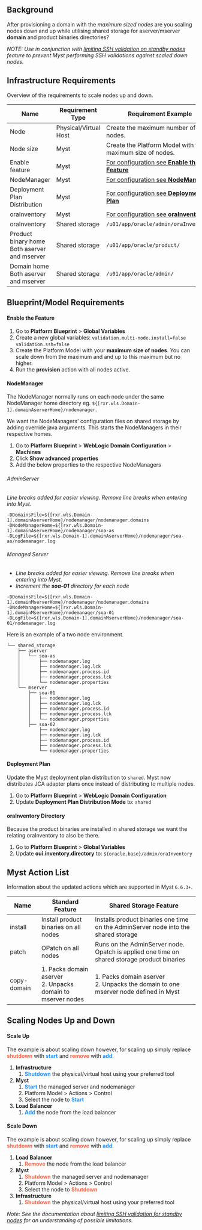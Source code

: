 ## Background

After provisioning a domain with the *maximum sized nodes* are you scaling nodes down and up while utilising shared storage for aserver/mserver **domain** and product binaries directories?

*NOTE: Use in conjunction with [limiting SSH validation on standby nodes](platform-configuration/limiting-ssh-validation-for-standby-nodes) feature to prevent Myst performing SSH validations against scaled down nodes.*



## Infrastructure Requirements

Overview of the requirements to scale nodes up and down.

| Name                                              | Requirement Type      | Requirement Example                                          |
| ------------------------------------------------- | --------------------- | ------------------------------------------------------------ |
| Node                                              | Physical/Virtual Host | Create the maximum number of nodes.                          |
| Node size                                         | Myst                  | Create the Platform Model with the maximum size of nodes.    |
| Enable feature                                    | Myst                  | [For configuration see **Enable the Feature** ](#enable-the-feature) |
| NodeManager                                       | Myst                  | [For configuration see **NodeManager**](#nodeManager)        |
| Deployment Plan Distribution                      | Myst                  | [For configuration see **Deployment Plan**](#deployment-plan) |
| oraInventory                                      | Myst                  | [For configuration see **oraInventory**](#orainventory-directory) |
| oraInventory                                      | Shared storage        | `/u01/app/oracle/admin/oraInventory/`                        |
| Product binary home<br />Both aserver and mserver | Shared storage        | `/u01/app/oracle/product/`                                   |
| Domain home<br />Both aserver and mserver         | Shared storage        | `/u01/app/oracle/admin/`                                     |



## Blueprint/Model Requirements

#### Enable the Feature

1. Go to **Platform Blueprint** > **Global Variables**
2. Create a new global variables:
   `validation.multi-node.install=false`
   `validation.ssh=false`
3. Create the Platform Model with your **maximum size of nodes**. You can scale down from the maximum and and up to this maximum but no higher.
4. Run the **provision** action with all nodes active.



#### NodeManager

The NodeManager normally runs on each node under the same NodeManager home directory eg. `${[rxr.wls.Domain-1].domainAserverHome}/nodemanager`.

We want the NodeManagers' configuration files on shared storage by adding override java arguments. This starts the NodeManagers in their respective homes.

1. Go to **Platform Blueprint** > **WebLogic Domain Configuration** > **Machines**
2. Click **Show advanced properties**
3. Add the below properties to the respective NodeManagers

###### AdminServer

*Line breaks added for easier viewing. Remove line breaks when entering into Myst.*

```shell
-DDomainsFile=${[rxr.wls.Domain-1].domainAserverHome}/nodemanager/nodemanager.domains 
-DNodeManagerHome=${[rxr.wls.Domain-1].domainAserverHome}/nodemanager/soa-as 
-DLogFile=${[rxr.wls.Domain-1].domainAserverHome}/nodemanager/soa-as/nodemanager.log
```

###### Managed Server

* *Line breaks added for easier viewing. Remove line breaks when entering into Myst.*
* *Increment the **soa-01** directory for each node*

```shell
-DDomainsFile=${[rxr.wls.Domain-1].domainMserverHome}/nodemanager/nodemanager.domains 
-DNodeManagerHome=${[rxr.wls.Domain-1].domainMserverHome}/nodemanager/soa-01 
-DLogFile=${[rxr.wls.Domain-1].domainMserverHome}/nodemanager/soa-01/nodemanager.log
```

Here is an example of a two node environment.

```
└── shared_storage
    ├── aserver
    │   └── soa-as
    │       ├── nodemanager.log
    │       ├── nodemanager.log.lck
    │       ├── nodemanager.process.id
    │       ├── nodemanager.process.lck
    │       └── nodemanager.properties
    └── mserver
        ├── soa-01
        │   ├── nodemanager.log
        │   ├── nodemanager.log.lck
        │   ├── nodemanager.process.id
        │   ├── nodemanager.process.lck
        │   └── nodemanager.properties
        ├── soa-02
            ├── nodemanager.log
            ├── nodemanager.log.lck
            ├── nodemanager.process.id
            ├── nodemanager.process.lck
            └── nodemanager.properties
```



#### Deployment Plan

Update the Myst deployment plan distribution to `shared`. Myst now distributes JCA adapter plans once instead of distributing to multiple nodes.

1. Go to **Platform Blueprint** > **WebLogic Domain Configuration**
2. Update **Deployment Plan Distribution Mode** to: `shared`



#### oraInventory Directory

Because the product binaries are installed in shared storage we want the relating oraInventory to also be there.

1. Go to **Platform Blueprint** > **Global Variables**
2. Update **oui.inventory.directory** to: `${oracle.base}/admin/oraInventory`



## Myst Action List

Information about the updated actions which are supported in Myst `6.6.3+`.

| Name        | Standard Feature                                             | Shared Storage Feature                                       |
| ----------- | ------------------------------------------------------------ | ------------------------------------------------------------ |
| install     | Install product binaries on all nodes                        | Installs product binaries one time on the AdminServer node into the shared storage |
| patch       | OPatch on all nodes                                          | Runs on the AdminServer node. Opatch is applied one time on shared storage product binaries |
| copy-domain | 1. Packs domain aserver<br />2. Unpacks domain to mserver nodes | 1. Packs domain aserver<br />2. Unpacks the domain to one mserver node defined in Myst |



## Scaling Nodes Up and Down

#### Scale Up

The example is about scaling down however, for scaling up simply replace <span style="color:Tomato">**shutdown**</span> with <span style="color:DodgerBlue">**start**</span> and <span style="color:Tomato">**remove**</span> with <span style="color:DodgerBlue">**add**</span>.

1. **Infrastructure**
   1. <span style="color:DodgerBlue">**Shutdown**</span> the physical/virtual host using your preferred tool
2. **Myst**
   1. <span style="color:DodgerBlue">**Start**</span> the managed server and nodemanager
   2. Platform Model > Actions > Control
   3. Select the node to <span style="color:DodgerBlue">**Start**</span>
3. **Load Balancer**
   1. <span style="color:DodgerBlue">**Add**</span> the node from the load balancer



#### Scale Down

The example is about scaling down however, for scaling up simply replace <span style="color:Tomato">**shutdown**</span> with <span style="color:DodgerBlue">**start**</span> and <span style="color:Tomato">**remove**</span> with <span style="color:DodgerBlue">**add**</span>.

1. **Load Balancer**
   1. <span style="color:Tomato">**Remove**</span> the node from the load balancer
2. **Myst**
   1. <span style="color:Tomato">**Shutdown**</span> the managed server and nodemanager
   2. Platform Model > Actions > Control
   3. Select the node to <span style="color:Tomato">**Shutdown**</span>
3. **Infrastructure**
   1. <span style="color:Tomato">**Shutdown**</span> the physical/virtual host using your preferred tool



*Note: See the documentation about [limiting SSH validation for standby nodes](platform-configuration/limiting-ssh-validation-for-standby-nodes.md) for an understanding of possible limitations.*
